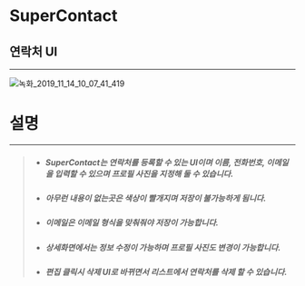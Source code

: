 # SuperContact

연락처 UI
-
***
![녹화_2019_11_14_10_07_41_419](https://user-images.githubusercontent.com/54255487/68818029-05930080-06c7-11ea-9e96-c00c7ef0dd39.gif)

설명
=
***
>- ##### *SuperContact*는 연락처를 등록할 수 있는 UI이며 이름, 전화번호, 이메일을 입력할 수 있으며 프로필 사진을 지정해 둘 수 있습니다.
>
>- ##### 아무런 내용이 없는곳은 색상이 빨개지며 저장이 불가능하게 됨니다.
>
>- ##### 이메일은 이메일 형식을 맞춰줘야 저장이 가능합니다.
>
>- ##### 상세화면에서는 정보 수정이 가능하며 프로필 사진도 변경이 가능합니다.
>
>- ##### 편집 클릭시 삭제 UI로 바뀌면서 리스트에서 연락처를 삭제 할 수 있습니다.
